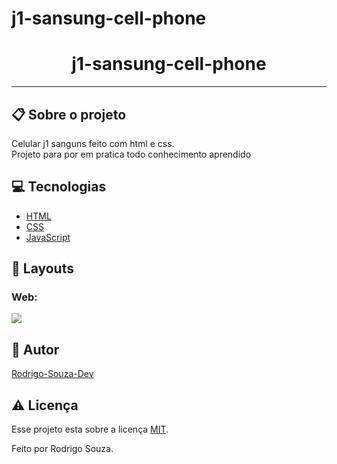 # j1-sansung-cell-phone
<h1 align='center'>j1-sansung-cell-phone</h1>
<hr>
<h2>📋 Sobre o projeto</h2>
<p>Celular j1 sanguns feito com html e css.<br>Projeto para por em pratica todo conhecimento aprendido</p>
 <h2 id="techs"> 💻 Tecnologias</h2>
 
- [HTML]()
- [CSS]()
- [JavaScript]()

<h2>🎨 Layouts</h2>
<h3>Web:</h3>
<img src="img/jv2.png">

 <h2 id="autor"> 🦸 Autor</h2>

[Rodrigo-Souza-Dev](https://github.com/Rodrigo-Souza-DEV)

<h2 id="licenca"> ⚠️  Licença</h2>

Esse projeto esta sobre a licença [MIT](https://github.com/Rodrigo-Souza-DEV/j1-sansung-cell-phone/blob/master/LICENSE).
<p>Feito por Rodrigo Souza.</p>

